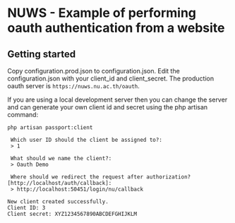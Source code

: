 # NUWS - Example of performing oauth authentication from a website

## Getting started

Copy configuration.prod.json to configuration.json. Edit the configuration.json with your client_id and client_secret. The production oauth server is `https://nuws.nu.ac.th/oauth`.

If you are using a local development server then you can change the server and can generate your own client id and secret using the php artisan command:

```
php artisan passport:client

 Which user ID should the client be assigned to?:
 > 1

 What should we name the client?:
 > Oauth Demo

 Where should we redirect the request after authorization? [http://localhost/auth/callback]:
 > http://localhost:50451/login/nu/callback

New client created successfully.
Client ID: 3
Client secret: XYZ1234567890ABCDEFGHIJKLM
```
